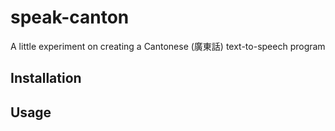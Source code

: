 # speak-canton

A little experiment on creating a Cantonese (廣東話) text-to-speech program

## Installation

## Usage

